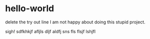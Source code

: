 # hello-world

delete the try out line
I am not happy about doing this stupid project.


sigh!
sdfkhkjf
afljls  dljf
aldfj sns fls
flsjf 
lshjfl 
